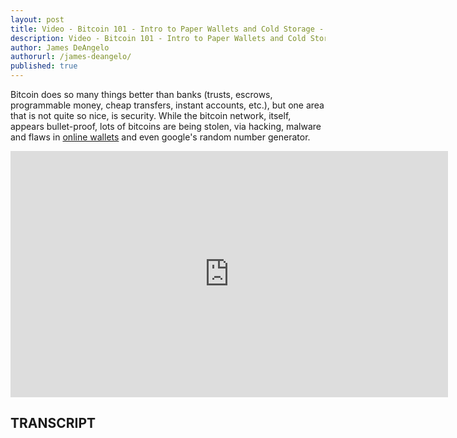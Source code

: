 ```yaml
---
layout: post
title: Video - Bitcoin 101 - Intro to Paper Wallets and Cold Storage - Bitcoin Security and Fun with Sloppy Wallets
description: Video - Bitcoin 101 - Intro to Paper Wallets and Cold Storage - Bitcoin Security and Fun with Sloppy Wallets
author: James DeAngelo
authorurl: /james-deangelo/
published: true
---
```


<p>Bitcoin does so many things better than banks (trusts, escrows, programmable money, cheap transfers, instant accounts, etc.), but one area that is not quite so nice, is security. While the bitcoin network, itself, appears bullet-proof, lots of bitcoins are being stolen, via hacking, malware and flaws in <a href="/introduction-bitcoin-paper-wallets-cold-storage/">online wallets</a> and even google's random number generator. </p>

<center><iframe width="700" height="394" src="https://www.youtube.com/embed/I1uefzJJ6nM?list=PLzctEq7iZD-7-DgJM604zsndMapn9ff6q" frameborder="0" allowfullscreen></iframe></center>

<h2>TRANSCRIPT</h2>
